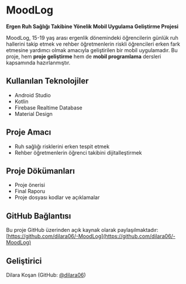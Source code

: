 # MoodLog

**Ergen Ruh Sağlığı Takibine Yönelik Mobil Uygulama Geliştirme Projesi**

MoodLog, 15-19 yaş arası ergenlik dönemindeki öğrencilerin günlük ruh hallerini takip etmek ve rehber öğretmenlerin riskli öğrencileri erken fark etmesine yardımcı olmak amacıyla geliştirilen bir mobil uygulamadır. Bu proje, hem **proje geliştirme** hem de **mobil programlama** dersleri kapsamında hazırlanmıştır.

## Kullanılan Teknolojiler
- Android Studio
- Kotlin
- Firebase Realtime Database
- Material Design

## Proje Amacı
- Ruh sağlığı risklerini erken tespit etmek  
- Rehber öğretmenlerin öğrenci takibini dijitalleştirmek   

## Proje Dökümanları
- Proje önerisi
- Final Raporu
- Proje dosyası kodlar ve açıklamalar 

## GitHub Bağlantısı
Bu proje GitHub üzerinden açık kaynak olarak paylaşılmaktadır:  
[https://github.com/dilara06/-MoodLog](https://github.com/dilara06/-MoodLog)

## Geliştirici
Dilara Koşan (GitHub: [@dilara06](https://github.com/dilara06))
